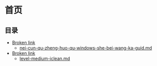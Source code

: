 # 首页

## 目录

* [Broken link](broken-reference "mention")
  * [nei-cun-qu-zheng-huo-qu-windows-she-bei-wang-ka-guid.md](ctfwp/nei-cun-qu-zheng-huo-qu-windows-she-bei-wang-ka-guid.md "mention")
* [Broken link](broken-reference "mention")
  * [level-medium-iclean.md](hack-the-box-zuo-ti-ji-lu/season-4/level-medium-iclean.md "mention")

